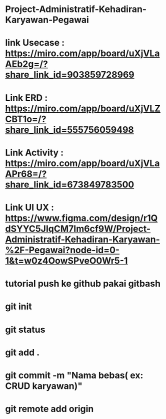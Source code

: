 # Project-Administratif-Kehadiran-Karyawan-Pegawai
# link Usecase : https://miro.com/app/board/uXjVLaAEb2g=/?share_link_id=903859728969
# Link ERD : https://miro.com/app/board/uXjVLZCBT1o=/?share_link_id=555756059498
# Link Activity : https://miro.com/app/board/uXjVLaAPr68=/?share_link_id=673849783500
# Link UI UX : https://www.figma.com/design/r1QdSYYC5JIqCM7Im6cf9W/Project-Administratif-Kehadiran-Karyawan-%2F-Pegawai?node-id=0-1&t=w0z4OowSPveO0Wr5-1

# tutorial push ke github pakai gitbash
# git init
# git status
# git add . 
# git commit -m "Nama bebas( ex: CRUD karyawan)"
# git remote add origin 

